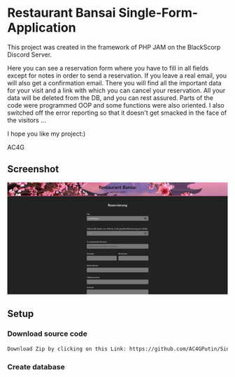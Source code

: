 # Restaurant Bansai Single-Form-Application






This project was created in the framework of PHP JAM on the BlackScorp Discord Server.

Here you can see a reservation form where you have to fill in all fields except 
for notes in order to send a reservation. If you leave a real email, you will also 
get a confirmation email. There you will find all the important data for your visit 
and a link with which you can cancel your reservation. All your data will be deleted 
from the DB, and you can rest assured. Parts of the code were programmed OOP and some
functions were also oriented. 
I also switched off the error reporting so that it doesn't get smacked in the face of 
the visitors ...

I hope you like my project:)

AC4G

## Screenshot

<img src="assets/images/Screenshot%202021-09-14%20211549.png" width="1018px"/>

## Setup

### Download source code

```bash
Download Zip by clicking on this Link: https://github.com/AC4GPutin/Single-Form-Application-/archive/refs/heads/master.zip
```

### Create database
